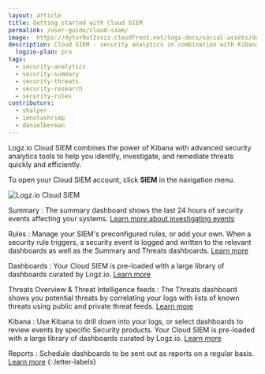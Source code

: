 ```yaml
---
layout: article
title: Getting started with Cloud SIEM
permalink: /user-guide/cloud-siem/
image:  https://dytvr9ot2sszz.cloudfront.net/logz-docs/social-assets/docs-social.jpg
description: Cloud SIEM - security analytics in combination with Kibana for identifying, investigating, and remediating threats
  logzio-plan: pro
tags:
  - security-analytics
  - security-summary
  - security-threats
  - security-research
  - security-rules
contributors:
  - shalper
  - imnotashrimp
  - danielberman
---
```


Logz.io Cloud SIEM combines the power of Kibana with advanced security analytics tools
to help you identify, investigate, and remediate threats quickly and efficiently.

To open your Cloud SIEM account,
click **SIEM** in the navigation menu.

![Logz.io Cloud SIEM](https://dytvr9ot2sszz.cloudfront.net/logz-docs/siem/siem-overview-new-nav.png)

Summary
: The summary dashboard shows the last 24 hours of security events affecting your systems. [Learn more about investigating events](/user-guide/cloud-siem/security-events.html)

Rules
: Manage your SIEM's preconfigured rules, or add your own.
  When a security rule triggers, a security event is logged
  and written to the relevant dashboards as well as the Summary and Threats dashboards. [Learn more](/user-guide/cloud-siem/manage-security-rules.html)
  
Dashboards
: Your Cloud SIEM is pre-loaded with a large library of dashboards curated by Logz.io. [Learn more](/user-guide/cloud-siem/understanding-your-security-logs.html)

Threats Overview & Threat Intelligence feeds
: The Threats dashboard shows you potential threats by correlating your logs with lists of known threats using public and private threat feeds. [Learn more](/user-guide/cloud-siem/threat-intelligence.html)

Kibana
: Use Kibana to drill down into your logs, or select dashboards to review events by specific Security products. Your Cloud SIEM is pre-loaded with a large library of dashboards curated by Logz.io. [Learn more](/user-guide/cloud-siem/understanding-your-security-logs.html)

Reports
: Schedule dashboards to be sent out as reports on a regular basis. [Learn more](/user-guide/cloud-siem/dashboards/)
{:.letter-labels}


